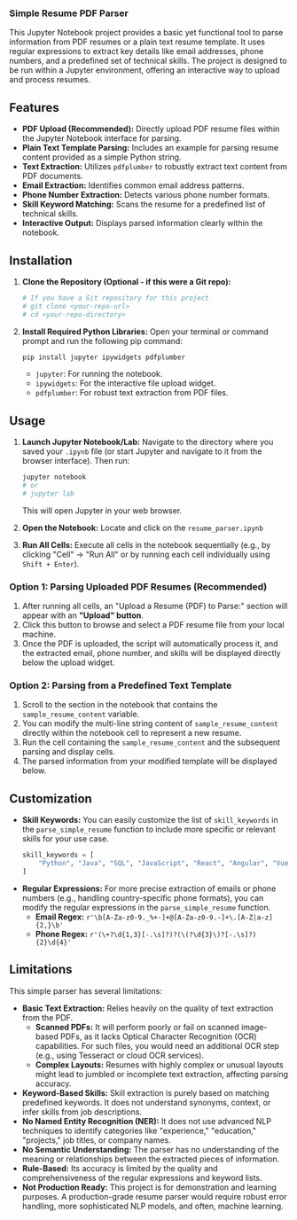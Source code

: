  ### Simple Resume PDF Parser

This Jupyter Notebook project provides a basic yet functional tool to parse information from PDF resumes or a plain text resume template. It uses regular expressions to extract key details like email addresses, phone numbers, and a predefined set of technical skills. The project is designed to be run within a Jupyter environment, offering an interactive way to upload and process resumes.

## Features

* **PDF Upload (Recommended):** Directly upload PDF resume files within the Jupyter Notebook interface for parsing.
* **Plain Text Template Parsing:** Includes an example for parsing resume content provided as a simple Python string.
* **Text Extraction:** Utilizes `pdfplumber` to robustly extract text content from PDF documents.
* **Email Extraction:** Identifies common email address patterns.
* **Phone Number Extraction:** Detects various phone number formats.
* **Skill Keyword Matching:** Scans the resume for a predefined list of technical skills.
* **Interactive Output:** Displays parsed information clearly within the notebook.

## Installation

1.  **Clone the Repository (Optional - if this were a Git repo):**
    ```bash
    # If you have a Git repository for this project
    # git clone <your-repo-url>
    # cd <your-repo-directory>
    ```

2.  **Install Required Python Libraries:**
    Open your terminal or command prompt and run the following pip command:
    ```bash
    pip install jupyter ipywidgets pdfplumber
    ```
    * `jupyter`: For running the notebook.
    * `ipywidgets`: For the interactive file upload widget.
    * `pdfplumber`: For robust text extraction from PDF files.

## Usage

1.  **Launch Jupyter Notebook/Lab:**
    Navigate to the directory where you saved your `.ipynb` file (or start Jupyter and navigate to it from the browser interface). Then run:
    ```bash
    jupyter notebook
    # or
    # jupyter lab
    ```
    This will open Jupyter in your web browser.

2.  **Open the Notebook:**
    Locate and click on the `resume_parser.ipynb`

3.  **Run All Cells:**
    Execute all cells in the notebook sequentially (e.g., by clicking "Cell" -> "Run All" or by running each cell individually using `Shift + Enter`).

### Option 1: Parsing Uploaded PDF Resumes (Recommended)

1.  After running all cells, an "Upload a Resume (PDF) to Parse:" section will appear with an **"Upload" button**.
2.  Click this button to browse and select a PDF resume file from your local machine.
3.  Once the PDF is uploaded, the script will automatically process it, and the extracted email, phone number, and skills will be displayed directly below the upload widget.

### Option 2: Parsing from a Predefined Text Template

1.  Scroll to the section in the notebook that contains the `sample_resume_content` variable.
2.  You can modify the multi-line string content of `sample_resume_content` directly within the notebook cell to represent a new resume.
3.  Run the cell containing the `sample_resume_content` and the subsequent parsing and display cells.
4.  The parsed information from your modified template will be displayed below.

## Customization

* **Skill Keywords:**
    You can easily customize the list of `skill_keywords` in the `parse_simple_resume` function to include more specific or relevant skills for your use case.
    ```python
    skill_keywords = [
        "Python", "Java", "SQL", "JavaScript", "React", "Angular", "Vue.js",
    ]
    ```
* **Regular Expressions:**
    For more precise extraction of emails or phone numbers (e.g., handling country-specific phone formats), you can modify the regular expressions in the `parse_simple_resume` function.
    * **Email Regex:** `r'\b[A-Za-z0-9._%+-]+@[A-Za-z0-9.-]+\.[A-Z|a-z]{2,}\b'`
    * **Phone Regex:** `r'(\+?\d{1,3}[-.\s]?)?(\(?\d{3}\)?[-.\s]?){2}\d{4}'`

## Limitations

This simple parser has several limitations:

* **Basic Text Extraction:** Relies heavily on the quality of text extraction from the PDF.
    * **Scanned PDFs:** It will perform poorly or fail on scanned image-based PDFs, as it lacks Optical Character Recognition (OCR) capabilities. For such files, you would need an additional OCR step (e.g., using Tesseract or cloud OCR services).
    * **Complex Layouts:** Resumes with highly complex or unusual layouts might lead to jumbled or incomplete text extraction, affecting parsing accuracy.
* **Keyword-Based Skills:** Skill extraction is purely based on matching predefined keywords. It does not understand synonyms, context, or infer skills from job descriptions.
* **No Named Entity Recognition (NER):** It does not use advanced NLP techniques to identify categories like "experience," "education," "projects," job titles, or company names.
* **No Semantic Understanding:** The parser has no understanding of the meaning or relationships between the extracted pieces of information.
* **Rule-Based:** Its accuracy is limited by the quality and comprehensiveness of the regular expressions and keyword lists.
* **Not Production Ready:** This project is for demonstration and learning purposes. A production-grade resume parser would require robust error handling, more sophisticated NLP models, and often, machine learning.  
